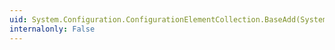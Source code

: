 ```yaml
---
uid: System.Configuration.ConfigurationElementCollection.BaseAdd(System.Configuration.ConfigurationElement)
internalonly: False
---
```

